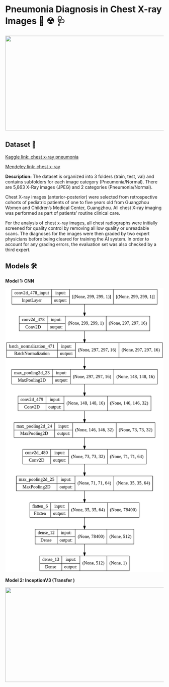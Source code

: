 # Pneumonia Diagnosis in Chest X-ray Images 🏥 ☢ 🩺

<p align="center">
  <img width="700" height="300" src="https://img.grepmed.com/uploads/5678/pneumonia-cxr-comparison-lung-clinical-original.gif">
</p>

## Dataset 📔

[Kaggle link: chest x-ray pneumonia](https://www.kaggle.com/datasets/paultimothymooney/chest-xray-pneumonia)

[Mendeley link: chest x-ray](https://data.mendeley.com/datasets/rscbjbr9sj/2)

**Description:** The dataset is organized into 3 folders (train, test, val) and contains subfolders for each image category (Pneumonia/Normal). There are 5,863 X-Ray images (JPEG) and 2 categories (Pneumonia/Normal).

Chest X-ray images (anterior-posterior) were selected from retrospective cohorts of pediatric patients of one to five years old from Guangzhou Women and Children’s Medical Center, Guangzhou. All chest X-ray imaging was performed as part of patients’ routine clinical care.

For the analysis of chest x-ray images, all chest radiographs were initially screened for quality control by removing all low quality or unreadable scans. The diagnoses for the images were then graded by two expert physicians before being cleared for training the AI system. In order to account for any grading errors, the evaluation set was also checked by a third expert.

## Models 🛠️

**Model 1: CNN**

<p align="center">
  <img width="700" height="900" src="https://github.com/Pegah-Ardehkhani/Pneumonia-Diagnosis-in-Chest-X-ray-Images/blob/main/CNN.png">
</p>

**Model 2: InceptionV3 (Transfer )**

<p align="center">
  <img width="900" height="300" src="https://camo.githubusercontent.com/b50c628a87182a67a7d738d9bace531587992223b6b45788d9fb544ae11f31cb/68747470733a2f2f6d69726f2e6d656469756d2e636f6d2f6d61782f323030302f302a746533786b734f725679744d2d423137">
</p>
